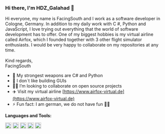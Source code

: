 ### Hi there, I'm HDZ_Galahad 👋

Hi everyone, my name is FacingSouth and I work as a software developer in Cologne, Germany. In addition to my daily work with C #, Python and JavaScript, I love trying out everything that the world of software development has to offer. One of my biggest hobbies is my virtual airline called Airfox, which I founded together with 3 other flight simulator enthusiasts. I would be very happy to collaborate on my repositories at any time.</br></br> Kind regards,</br> FacingSouth

- 🔭 My strongest weapons are C# and Python
- 🌱 I don`t like building GUIs 
- 🧑‍💻 I’m looking to collaborate on open source projects
- :airplane: Visit my virtual airline [https://www.airfox-virtual.de](https://www.airfox-virtual.de)
- ⚡ Fun fact: I am german, we do not have fun 🤷‍♂️

**Languages and Tools:**  

<code><img height="20" src="https://airfox-virtual.de/storage/csharp.png"></code>
<code><img height="20" src="https://airfox-virtual.de/storage/python.png"></code>
<code><img height="20" src="https://airfox-virtual.de/storage/javascript.png"></code>
<code><img height="20" src="https://airfox-virtual.de/storage/nodejs.png"></code>
<code><img height="20" src="https://airfox-virtual.de/storage/html.png"></code>
